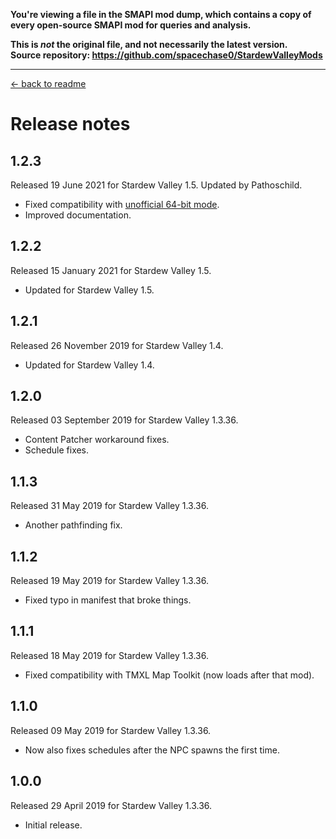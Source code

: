 **You're viewing a file in the SMAPI mod dump, which contains a copy of every open-source SMAPI mod
for queries and analysis.**

**This is _not_ the original file, and not necessarily the latest version.**  
**Source repository: https://github.com/spacechase0/StardewValleyMods**

----

﻿[← back to readme](README.md)

# Release notes
## 1.2.3
Released 19 June 2021 for Stardew Valley 1.5. Updated by Pathoschild.

* Fixed compatibility with [unofficial 64-bit mode](https://stardewvalleywiki.com/Modding:Migrate_to_64-bit_on_Windows).
* Improved documentation.

## 1.2.2
Released 15 January 2021 for Stardew Valley 1.5.

* Updated for Stardew Valley 1.5.

## 1.2.1
Released 26 November 2019 for Stardew Valley 1.4.

* Updated for Stardew Valley 1.4.

## 1.2.0
Released 03 September 2019 for Stardew Valley 1.3.36.

* Content Patcher workaround fixes.
* Schedule fixes.

## 1.1.3
Released 31 May 2019 for Stardew Valley 1.3.36.

* Another pathfinding fix.

## 1.1.2
Released 19 May 2019 for Stardew Valley 1.3.36.

* Fixed typo in manifest that broke things.

## 1.1.1
Released 18 May 2019 for Stardew Valley 1.3.36.

* Fixed compatibility with TMXL Map Toolkit (now loads after that mod).

## 1.1.0
Released 09 May 2019 for Stardew Valley 1.3.36.

* Now also fixes schedules after the NPC spawns the first time.

## 1.0.0
Released 29 April 2019 for Stardew Valley 1.3.36.

* Initial release.
